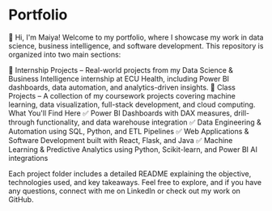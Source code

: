 # Portfolio
👋 Hi, I'm Maiya! Welcome to my portfolio, where I showcase my work in data science, business intelligence, and software development. This repository is organized into two main sections:

📂 Internship Projects – Real-world projects from my Data Science & Business Intelligence internship at ECU Health, including Power BI dashboards, data automation, and analytics-driven insights.
📂 Class Projects – A collection of my coursework projects covering machine learning, data visualization, full-stack development, and cloud computing.
What You'll Find Here
✅ Power BI Dashboards with DAX measures, drill-through functionality, and data warehouse integration
✅ Data Engineering & Automation using SQL, Python, and ETL Pipelines
✅ Web Applications & Software Development built with React, Flask, and Java
✅ Machine Learning & Predictive Analytics using Python, Scikit-learn, and Power BI AI integrations

Each project folder includes a detailed README explaining the objective, technologies used, and key takeaways. Feel free to explore, and if you have any questions, connect with me on LinkedIn or check out my work on GitHub.
